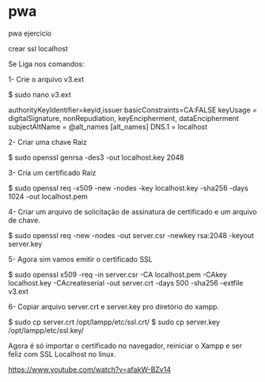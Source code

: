 # pwa
pwa ejercicio


crear ssl localhost


Se Liga nos comandos:

1- Crie o arquivo v3.ext

$ sudo nano v3.ext

authorityKeyIdentifier=keyid,issuer
basicConstraints=CA:FALSE
keyUsage = digitalSignature, nonRepudiation, keyEncipherment, dataEncipherment
subjectAltName = @alt_names
[alt_names]
DNS.1 = localhost

2- Criar uma chave Raiz

$ sudo openssl genrsa -des3 -out localhost.key 2048


3- Cria um certificado Raiz

$ sudo openssl req -x509 -new -nodes -key localhost.key -sha256 -days 1024 -out localhost.pem


4- Criar um arquivo de solicitação de assinatura de certificado e um arquivo de chave.

$ sudo openssl req -new -nodes -out server.csr -newkey rsa:2048 -keyout server.key


5- Agora sim vamos emitir o certificado SSL 

$ sudo openssl x509 -req -in server.csr -CA localhost.pem -CAkey localhost.key -CAcreateserial -out server.crt -days 500 -sha256 -extfile v3.ext


6- Copiar arquivo server.crt e server.key pro diretório do xampp. 

$ sudo cp server.crt /opt/lampp/etc/ssl.crt/
$ sudo cp server.key /opt/lampp/etc/ssl.key/



Agora é só importar o certificado no navegador, reiniciar o Xampp e ser feliz com SSL Localhost no linux.

https://www.youtube.com/watch?v=afakW-BZv14